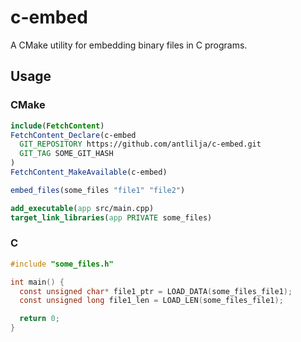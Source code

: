 # c-embed
A CMake utility for embedding binary files in C programs.

## Usage

### CMake
```cmake
include(FetchContent)
FetchContent_Declare(c-embed
  GIT_REPOSITORY https://github.com/antlilja/c-embed.git
  GIT_TAG SOME_GIT_HASH
)
FetchContent_MakeAvailable(c-embed)

embed_files(some_files "file1" "file2")

add_executable(app src/main.cpp)
target_link_libraries(app PRIVATE some_files)
```

### C
```c
#include "some_files.h"

int main() {
  const unsigned char* file1_ptr = LOAD_DATA(some_files_file1);
  const unsigned long file1_len = LOAD_LEN(some_files_file1);

  return 0;
}
```
